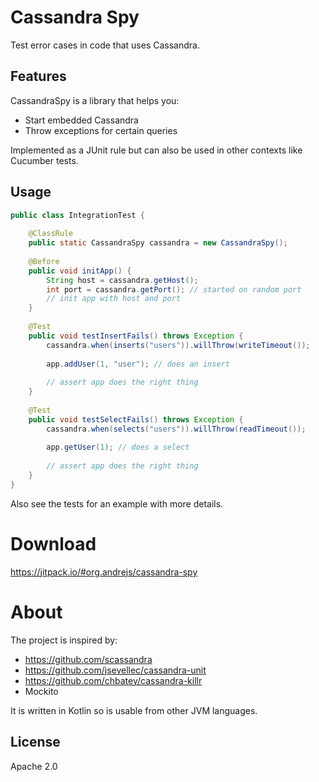 # Cassandra Spy

Test error cases in code that uses Cassandra.

## Features

CassandraSpy is a library that helps you:

- Start embedded Cassandra
- Throw exceptions for certain queries

Implemented as a JUnit rule but can also be used in other contexts like Cucumber tests.

## Usage

```java
public class IntegrationTest {
    
    @ClassRule
    public static CassandraSpy cassandra = new CassandraSpy();
    
    @Before
    public void initApp() {
        String host = cassandra.getHost();
        int port = cassandra.getPort(); // started on random port
        // init app with host and port
    }
    
    @Test
    public void testInsertFails() throws Exception {
        cassandra.when(inserts("users")).willThrow(writeTimeout());
        
        app.addUser(1, "user"); // does an insert
        
        // assert app does the right thing
    }
    
    @Test
    public void testSelectFails() throws Exception {
        cassandra.when(selects("users")).willThrow(readTimeout());
        
        app.getUser(1); // does a select
        
        // assert app does the right thing
    }
}

```

Also see the tests for an example with more details.

# Download

https://jitpack.io/#org.andrejs/cassandra-spy

# About

The project is inspired by:
 - https://github.com/scassandra
 - https://github.com/jsevellec/cassandra-unit
 - https://github.com/chbatey/cassandra-killr
 - Mockito
    
It is written in Kotlin so is usable from other JVM languages.

## License

Apache 2.0
